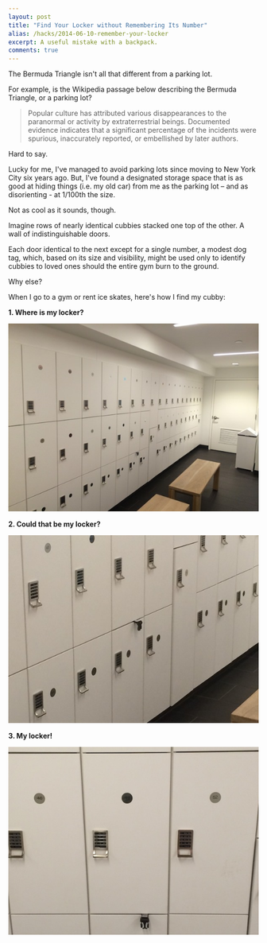 ```yaml
---
layout: post
title: "Find Your Locker without Remembering Its Number"
alias: /hacks/2014-06-10-remember-your-locker
excerpt: A useful mistake with a backpack.
comments: true
---
```


The Bermuda Triangle isn't all that different from a parking lot.

For example, is the Wikipedia passage below describing the Bermuda Triangle, or a parking lot?    
> Popular culture has attributed various disappearances to the paranormal or activity by extraterrestrial beings. Documented evidence indicates that a significant percentage of the incidents were spurious, inaccurately reported, or embellished by later authors.

Hard to say.  

Lucky for me, I've managed to avoid parking lots since moving to New York City six years ago. But, I've found a designated storage space that is as good at hiding things (i.e. my old car) from me as the parking lot – and as disorienting - at 1/100th the size.  

Not as cool as it sounds, though. 

Imagine rows of nearly identical cubbies stacked one top of the other. A wall of indistinguishable doors. 

Each door identical to the next except for a single number, a modest dog tag, which, based on its size and visibility, might be used only to identify cubbies to loved ones should the entire gym burn to the ground. 

Why else?

When I go to a gym or rent ice skates, here's how I find my cubby:

**1. Where is my locker?**  

![Where is my locker?](/assets/images/find-locker-hack-1.JPG)

**2. Could that be my locker?**  

![Could that be my locker?](/assets/images/find-locker-hack-2.JPG)

**3. My locker!**  

![It's my locker!](/assets/images/find-locker-hack-3.JPG)

<a href="https://plus.google.com/+VincentBarr0?rel=author"></a>